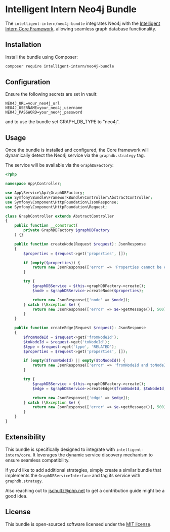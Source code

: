 # Intelligent Intern Neo4j Bundle

The `intelligent-intern/neo4j-bundle` integrates Neo4j with the [Intelligent Intern Core Framework](https://github.com/Intelligent-Intern/core), allowing seamless graph database functionality.

## Installation

Install the bundle using Composer:

``` bash
composer require intelligent-intern/neo4j-bundle
``` 

## Configuration

Ensure the following secrets are set in vault:

``` env
NEO4J_URL=your_neo4j_url
NEO4J_USERNAME=your_neo4j_username
NEO4J_PASSWORD=your_neo4j_password
``` 

and to use the bundle set GRAPH_DB_TYPE to "neo4j".

## Usage

Once the bundle is installed and configured, the Core framework will dynamically detect the Neo4j service via the `graphdb.strategy` tag.

The service will be available via the `GraphDBFactory`:

``` php
<?php

namespace App\Controller;

use App\Service\Api\GraphDBFactory;
use Symfony\Bundle\FrameworkBundle\Controller\AbstractController;
use Symfony\Component\HttpFoundation\JsonResponse;
use Symfony\Component\HttpFoundation\Request;

class GraphController extends AbstractController
{
    public function __construct(
        private GraphDBFactory $graphDBFactory
    ) {}

    public function createNode(Request $request): JsonResponse
    {
        $properties = $request->get('properties', []);

        if (empty($properties)) {
            return new JsonResponse(['error' => 'Properties cannot be empty'], 400);
        }

        try {
            $graphDBService = $this->graphDBFactory->create();
            $node = $graphDBService->createNode($properties);

            return new JsonResponse(['node' => $node]);
        } catch (\Exception $e) {
            return new JsonResponse(['error' => $e->getMessage()], 500);
        }
    }

    public function createEdge(Request $request): JsonResponse
    {
        $fromNodeId = $request->get('fromNodeId');
        $toNodeId = $request->get('toNodeId');
        $type = $request->get('type', 'RELATED');
        $properties = $request->get('properties', []);

        if (empty($fromNodeId) || empty($toNodeId)) {
            return new JsonResponse(['error' => 'fromNodeId and toNodeId are required'], 400);
        }

        try {
            $graphDBService = $this->graphDBFactory->create();
            $edge = $graphDBService->createEdge($fromNodeId, $toNodeId, $type, $properties);

            return new JsonResponse(['edge' => $edge]);
        } catch (\Exception $e) {
            return new JsonResponse(['error' => $e->getMessage()], 500);
        }
    }
}
```  

## Extensibility

This bundle is specifically designed to integrate with `intelligent-intern/core`. It leverages the dynamic service discovery mechanism to ensure seamless compatibility.

If you'd like to add additional strategies, simply create a similar bundle that implements the `GraphDBServiceInterface` and tag its service with `graphdb.strategy`.

Also reaching out to jschultz@php.net to get a contribution guide might be a good idea. 

## License

This bundle is open-sourced software licensed under the [MIT license](LICENSE).
